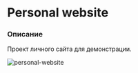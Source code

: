 # Personal website

### Описание

Проект личного сайта для демонстрации.

![personal-website](https://github.com/andreystashev/web-design/assets/70208784/11c126d7-8ff7-41e8-81e6-3bad852affce)
